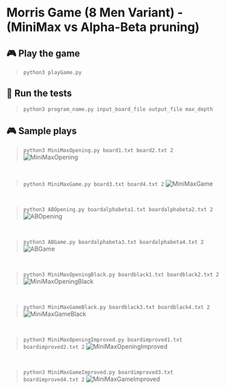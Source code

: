 # Morris Game (8 Men Variant) - (MiniMax vs Alpha-Beta pruning)

## 🎮 Play the game
>```python3 playGame.py```

## 🧪 Run the tests
>```python3 program_name.py input_board_file output_file max_depth```

## 🎮 Sample plays

>```python3 MiniMaxOpening.py board1.txt board2.txt 2```
> ![MiniMaxOpening](https://github.com/justinegeo96/morris-game-variant-project/blob/master/sample%20output/MiniMaxOpening.png)
<br>

>```python3 MiniMaxGame.py board3.txt board4.txt 2```
> ![MiniMaxGame](https://github.com/justinegeo96/morris-game-variant-project/blob/master/sample%20output/MiniMaxGame.png)
<br>

>```python3 ABOpening.py boardalphabeta1.txt boardalphabeta2.txt 2```
> ![ABOpening](https://github.com/justinegeo96/morris-game-variant-project/blob/master/sample%20output/ABOpening.png)
<br>

>```python3 ABGame.py boardalphabeta3.txt boardalphabeta4.txt 2```
> ![ABGame](https://github.com/justinegeo96/morris-game-variant-project/blob/master/sample%20output/ABGame.png)
<br>

>```python3 MiniMaxOpeningBlack.py boardblack1.txt boardblack2.txt 2```
> ![MiniMaxOpeningBlack](https://github.com/justinegeo96/morris-game-variant-project/blob/master/sample%20output/MiniMaxOpeningBlack.png)
<br>

>```python3 MiniMaxGameBlack.py boardblack3.txt boardblack4.txt 2```
> ![MiniMaxGameBlack](https://github.com/justinegeo96/morris-game-variant-project/blob/master/sample%20output/MiniMaxGameBlack.png)
<br>

>```python3 MiniMaxOpeningImproved.py boardimproved1.txt boardimproved2.txt 2```
> ![MiniMaxOpeningImproved](https://github.com/justinegeo96/morris-game-variant-project/blob/master/sample%20output/MiniMaxOpeningImproved.png)
<br>

>```python3 MiniMaxGameImproved.py boardimproved3.txt boardimproved4.txt 2```
> ![MiniMaxGameImproved](https://github.com/justinegeo96/morris-game-variant-project/blob/master/sample%20output/MiniMaxGameImproved.png)
<br>
